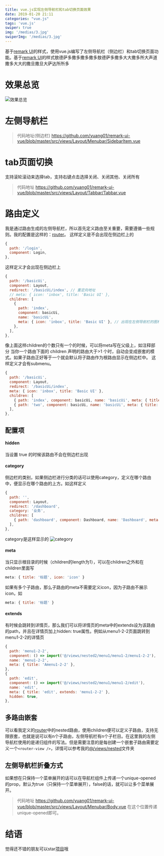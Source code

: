 ```yaml
---
title: vue.js实现左侧导航栏和tab切换页面效果
date: 2019-01-20 21:11
categories: "vue.js"
tags: 'vue.js'
swiper: true
img: '/medias/3.jpg'
swiperImg: '/medias/3.jpg'
---
```

基于<a href="https://getbootstrapadmin.com/remark/base/index.html">remark UI</a>的样式，使用vue.js编写了左侧导航栏（侧边栏）和tab切换页面功能。基于<a href="https://getbootstrapadmin.com/remark/base/index.html">remark UI</a>的样式敖德萨多撒多撒多撒多敖德萨多撒多大大撒多所大声道撒多大大的撒旦撒旦大萨达所所多

<!-- more -->
# 效果总览
![效果总览](/images/remark.gif)
# 左侧导航栏
> 代码地址(侧边栏)
https://github.com/yuang01/remark-ui-vue/blob/master/src/views/Layout/Menubar/SidebarItem.vue

# tab页面切换
支持滚轮滚动来选择tab，支持右键点击选择关闭、关闭其他、关闭所有
> 代码地址
https://github.com/yuang01/remark-ui-vue/blob/master/src/views/Layout/Tabbar/Tabbar.vue

# 路由定义
我是通过路由生成的左侧导航栏，所以首先定义路由至关重要，需要遵循一些规则。我的配置是这样的：<a href="https://github.com/yuang01/remark-ui-vue/blob/master/src/router/index.js">router</a>。
这样定义是不会出现在侧边栏上的
``` javascript
{
  path: '/login',
  component: Login,
},
```
这样定义才会出现在侧边栏上
``` javascript
{
  path: '/basicUi',
  component: Layout,
  redirect: '/basicUi/index', // 重定向地址
  // meta: { icon: 'inbox', title: 'Basic UI' },
  children: [
    {
      path: 'index',
      component: basicUi,
      name: 'basicUi',
      meta: { icon: 'inbox', title: 'Basic UI' }, // 出现在左侧导航栏的图标和标题
    },
  ],
},
```
像上面这样children的个数只有一个的时候，可以将meta写在父级上，如注释部分
当你一个路由下面的 children 声明的路由大于>1 个时，自动会变成嵌套的模式。如果子路由正好等于一个就会默认将子路由作为根路由显示在侧边栏中。
这样定义才会有submenu。
``` javascript
{
  path: '/basicUi',
  component: Layout,
  redirect: '/basicUi/index',
  meta: { icon: 'inbox', title: 'Basic UI' },
  children: [
    { path: 'index', component: basicUi, name: 'basicUi', meta: { title: 'BasicUI-Index' }, },
    { path: 'two', component: basicUi, name: 'basicUi', meta: { title: 'BasicUI-two' }, },
  ],
},
```
## 配置项
#### hidden
当设置 true 的时候该路由不会在侧边栏出现
#### category
侧边栏的类别，如果侧边栏进行分类的话可以使用category，定义在哪个路由中，便显示在哪个路由的上方。如这样定义
``` javascript
{
  path: '',
  component: Layout,
  redirect: '/dashboard',
  category: '业务',
  children: [
    { path: 'dashboard', component: Dashboard, name: 'Dashboard', meta: { icon: 'dashboard', title: '首页' }, },
  ],
},
```
category是这样显示的
![category](/images/remark01.png)
#### meta
当只显示根目录的时候（children的length为1），可以在children之外和在children里面写
``` javascript
meta: { title: '标题', icon: 'icon' }
```
如果有多个子路由，那么子路由的meta不需要定义icon，因为子路由不展示icon，如
``` javascript
meta: { title: '标题' }
```
#### extends
有时候会跳转到详情页，那么我们可以将详情页的meta中的extends设为该路由的path，并且在详情页加上hidden: true属性。例如从menu1-2-2页面跳转到menu1-2-2的详情页
``` javascript
{
  path: 'menu1-2-2',
  component: () => import('@/views/nested2/menu1/menu1-2/menu1-2-2'),
  name: 'menu1-2-2',
  meta: { title: 'Amenu1-2-2' },
},
{
  path: 'edit',
  component: () => import('@/views/nested2/menu1/menu1-2/edit'),
  name: 'edit',
  meta: { title: 'edit', extends: 'menu1-2-2' },
  hidden: true,
},
```
## 多路由嵌套
可以看我定义的<a href="https://github.com/yuang01/remark-ui-vue/blob/master/src/router/index.js">router</a>中的nested路由，使用children便可以定义子路由，支持无限嵌套，也就是说可以有n个子路由，左侧导航栏有n个子栏目。在这里我的左侧导航栏使用的是递归组件的写法。但是需要注意的是每创建一个嵌套子路由需要定义一个`<router-view />`，详情可以参考我的<a href="https://github.com/yuang01/remark-ui-vue/tree/master/src/views/nested">@/views/nested</a>文件夹


## 左侧导航栏折叠方式
如果想在只保持一个菜单展开的话可以在导航栏组件上传递一个unique-opened的prop，默认为true（只保持一个菜单展开），false的话，就可以让多个菜单展开。
> 代码地址
https://github.com/yuang01/remark-ui-vue/blob/master/src/views/Layout/Menubar/Body.vue
在这个位置传递unique-opened即可。

# 结语
觉得还不错的朋友可以star<a href="https://github.com/yuang01/remark-ui-vue">项目</a>哦

